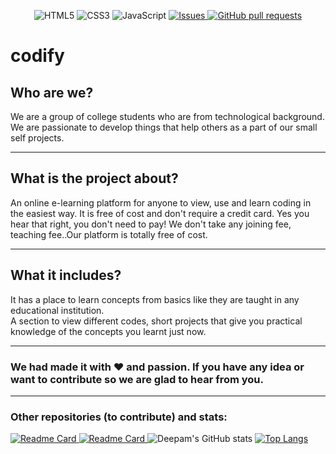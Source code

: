 <p align="center">
<img alt="HTML5" src="https://img.shields.io/badge/html5%20-%23E34F26.svg?&style=for-the-badge&logo=html5&logoColor=white"/>
<img alt="CSS3" src="https://img.shields.io/badge/css3%20-%231572B6.svg?&style=for-the-badge&logo=css3&logoColor=white"/>
<img alt="JavaScript" src="https://img.shields.io/badge/javascript%20-%23323330.svg?&style=for-the-badge&logo=javascript&logoColor=%23F7DF1E"/>
    <a href="https://github.com/Deepam-Aggarwal/codify/issues">
      <img alt="Issues" src="https://img.shields.io/github/issues/Deepam-Aggarwal/codify?color=0088ff" />
    </a>
    <a href="https://github.com/Deepam-Aggarwal/codify/pulls">
      <img alt="GitHub pull requests" src="https://img.shields.io/github/issues-pr/Deepam-Aggarwal/codify?color=0088ff" />
    </a>
</p>

# codify
## Who are we?
We are a group of college students who are from technological background. We are passionate to develop things that help others as a part of our small self projects.<hr>

## What is the project about?
An online e-learning platform for anyone to view, use and learn coding in the easiest way. It is free of cost and don't require a credit card. Yes you hear that right, you don't need to pay! We don't take any joining fee, teaching fee..Our platform is totally free of cost.<hr>

## What it includes?
It has a place to learn concepts from basics like they are taught in any educational institution.<br>A section to view different codes, short projects that give you practical knowledge of the concepts you learnt just now.<hr>

### We had made it with ❤️ and passion. If you have any idea or want to contribute so we are glad to hear from you.<hr>
### Other repositories (to contribute) and stats:
[![Readme Card](https://github-readme-stats.vercel.app/api/pin/?username=Deepam-Aggarwal&repo=TempShop&show_owner=true&title_color=fff&icon_color=79ff97&text_color=9f9f9f&bg_color=151515)
](https://github.com/Deepam-Aggarwal/TempShop)
[![Readme Card](https://github-readme-stats.vercel.app/api/pin/?username=Deepam-Aggarwal&repo=Codes&show_owner=true&title_color=fff&icon_color=79ff97&text_color=9f9f9f&bg_color=151515)
](https://github.com/Deepam-Aggarwal/Codes)
![Deepam's GitHub stats](https://github-readme-stats.vercel.app/api?username=Deepam-Aggarwal&count_private=true&show_icons=true&theme=radical)
[![Top Langs](https://github-readme-stats.vercel.app/api/top-langs/?username=Deepam-Aggarwal)](https://github.com/Deepam-Aggarwal/CV)
